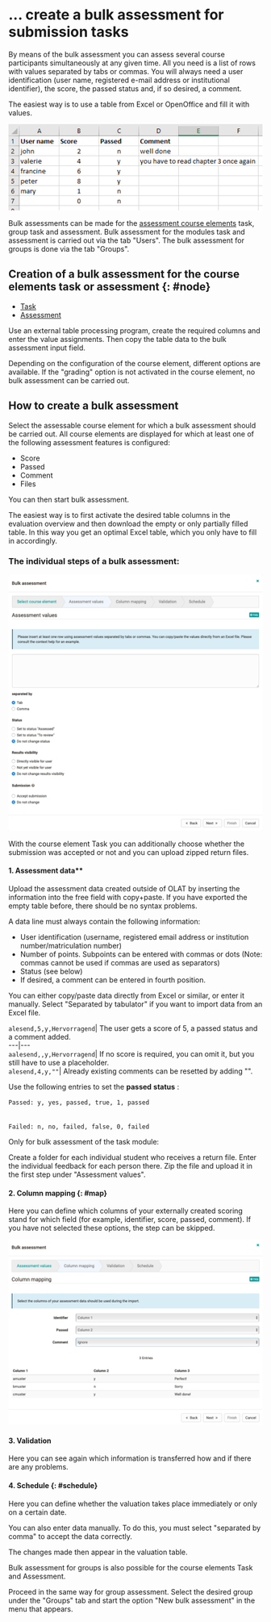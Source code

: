# ... create a bulk assessment for submission tasks

By means of the bulk assessment you can assess several course participants
simultaneously at any given time. All you need is a list of rows with values
separated by tabs or commas. You will always need a user identification (user
name, registered e-mail address or institutional identifier), the score, the
passed status and, if so desired, a comment.

The easiest way is to use a table from Excel or OpenOffice and fill it with
values.

![](assets/bulk_assessment_excel.png)

Bulk assessments can be made for the [assessment course elements](../course_operation/Assessment_of_course_modules.md) task, group task and assessment.
Bulk assessment for the modules task and assessment is carried out via the tab
"Users". The bulk assessment for groups is done via the tab "Groups".


## Creation of a bulk assessment for the course elements task or assessment {: #node}
  * [Task](../course_operation/Assessing_tasks_and_group_tasks.de.md)
  * [Assessment](../course_operation/Assessment_of_course_modules.de.md)  

Use an external table processing program, create the required columns and
enter the value assignments. Then copy the table data to the bulk assessment
input field.

Depending on the configuration of the course element, different options are
available. If the "grading" option is not activated in the course element, no
bulk assessment can be carried out.

## How to create a bulk assessment

Select the assessable course element for which a bulk assessment should be
carried out. All course elements are displayed for which at least one of the
following assessment features is configured:

  * Score
  * Passed
  * Comment
  * Files

You can then start bulk assessment.

The easiest way is to first activate the desired table columns in the
evaluation overview and then download the empty or only partially filled
table. In this way you get an optimal Excel table, which you only have to fill
in accordingly.

###  The individual steps of a bulk assessment:

![](assets/Bulk_assessment_EN.png)  

With the course element Task you can additionally choose whether the
submission was accepted or not and you can upload zipped return files.

  

#### 1. Assessment data**

Upload the assessment data created outside of OLAT by inserting the
information into the free field with copy+paste. If you have exported the
empty table before, there should be no syntax problems.

A data line must always contain the following information:

  * User identification (username, registered email address or institution number/matriculation number)
  * Number of points. Subpoints can be entered with commas or dots (Note: commas cannot be used if commas are used as separators)
  * Status (see below)
  * If desired, a comment can be entered in fourth position.

You can either copy/paste data directly from Excel or similar, or enter it
manually. Select "Separated by tabulator" if you want to import data from an
Excel file.

`alesend,5,y,Hervorragend`| The user gets a score of 5, a passed status and a
comment added.  
---|---  
`aalesend,,y,Hervorragend`| If no score is required, you can omit it, but you
still have to use a placeholder.  
`alesend,4,y,""`| Already existing comments can be resetted by adding "".  
  
Use the following entries to set the **passed** **status** :

    
    
    Passed: y, yes, passed, true, 1, passed
    
    
    Failed: n, no, failed, false, 0, failed

  

Only for bulk assessment of the task module:

Create a folder for each individual student who receives a return file. Enter
the individual feedback for each person there. Zip the file and upload it in
the first step under "Assessment values".

#### 2. Column mapping {: #map}

Here you can define which columns of your externally created scoring stand for
which field (for example, identifier, score, passed, comment). If you have not
selected these options, the step can be skipped.

![](assets/BulkAssessment2_EN.png)

#### 3. Validation

Here you can see again which information is transferred how and if there are
any problems.

#### 4. Schedule {: #schedule}

Here you can define whether the valuation takes place immediately or only on a
certain date.

You can also enter data manually. To do this, you must select "separated by
comma" to accept the data correctly.

The changes made then appear in the valuation table.

  

Bulk assessment for groups is also possible for the course elements Task and
Assessment.

Proceed in the same way for group assessment. Select the desired group under
the "Groups" tab and start the option "New bulk assessment" in the menu that
appears.

  


